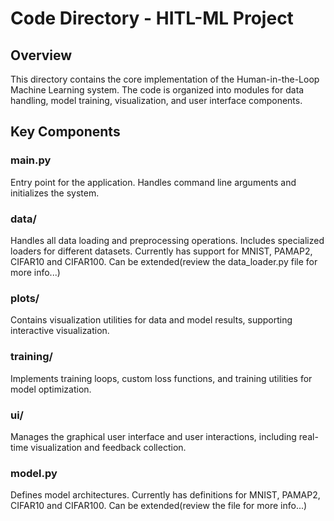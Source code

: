 # Code Directory - HITL-ML Project

## Overview
This directory contains the core implementation of the Human-in-the-Loop Machine Learning system. The code is organized into modules for data handling, model training, visualization, and user interface components.

## Key Components

### main.py
Entry point for the application. Handles command line arguments and initializes the system.

### data/
Handles all data loading and preprocessing operations. Includes specialized loaders for different datasets. 
Currently has support for MNIST, PAMAP2, CIFAR10 and CIFAR100. Can be extended(review the data_loader.py file for more info...)

### plots/
Contains visualization utilities for data and model results, supporting interactive visualization.

### training/
Implements training loops, custom loss functions, and training utilities for model optimization.

### ui/
Manages the graphical user interface and user interactions, including real-time visualization and feedback collection.

### model.py
Defines model architectures. Currently has definitions for MNIST, PAMAP2, CIFAR10 and CIFAR100. Can be extended(review the file for more info...)
